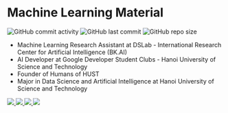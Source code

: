 # Machine Learning Material
![GitHub commit activity](https://img.shields.io/github/commit-activity/m/tuanlda78202/MLM?color=%23F7CAC9&label=Commit&logo=Battle.net&logoColor=%23DFCFBE&style=flat-square) ![GitHub last commit](https://img.shields.io/github/last-commit/tuanlda78202/MLM?color=%23F7CAC9&label=Last%20Commit&logo=Google%20Photos&logoColor=%23DFCFBE&style=flat-square) ![GitHub repo size](https://img.shields.io/github/repo-size/tuanlda78202/MLM?color=%23F7CAC9&label=Repo%20Size&logo=Databricks&logoColor=%23DFCFBE&style=flat-square)

* Machine Learning Research Assistant at DSLab - International Research Center for Artificial Intelligence (BK.AI)
* AI Developer at Google Developer Student Clubs - Hanoi University of Science and Technology
* Founder of Humans of HUST
* Major in Data Science and Artificial Intelligence at Hanoi University of Science and Technology

<p align='left'>
  <a href="https://www.linkedin.com/in/tuanlda78202/">
    <img src="https://img.shields.io/badge/LinkedIn-%230077B5.svg?&style=flat&logo=linkedin&logoColor=white" />
  <a href="http://dsc-hust.club/members/details/246">
    <img src="https://img.shields.io/badge/GDSCxHUST-%23C1BDDA?style=flat&logo=GoogleColab&logoColor=black" />
  <a href="http://facebook.com/pageofhumanshust">
    <img src="https://img.shields.io/badge/Humans%20of%20HUST-FFDFD3?style=flat&logo=FACEBOOK&logoColor=black" />
  <a href="https://twitter.com/tuanlda78202">
    <img src="https://img.shields.io/badge/Twitter-%23daf6e5?style=flat&logo=twitter&logoColor=black" /> 
</p>



